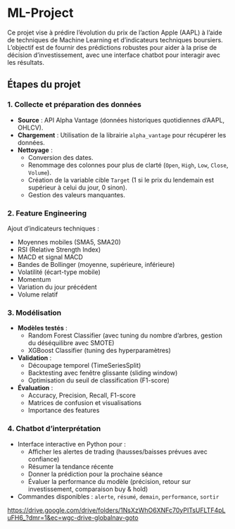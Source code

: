 # ML-Project

Ce projet vise à prédire l’évolution du prix de l’action Apple (AAPL) à l’aide de techniques de Machine Learning et d’indicateurs techniques boursiers. L’objectif est de fournir des prédictions robustes pour aider à la prise de décision d’investissement, avec une interface chatbot pour interagir avec les résultats.

## Étapes du projet

### 1. Collecte et préparation des données

- **Source** : API Alpha Vantage (données historiques quotidiennes d’AAPL, OHLCV).
- **Chargement** : Utilisation de la librairie `alpha_vantage` pour récupérer les données.
- **Nettoyage** :
  - Conversion des dates.
  - Renommage des colonnes pour plus de clarté (`Open`, `High`, `Low`, `Close`, `Volume`).
  - Création de la variable cible `Target` (1 si le prix du lendemain est supérieur à celui du jour, 0 sinon).
  - Gestion des valeurs manquantes.

### 2. Feature Engineering

Ajout d’indicateurs techniques :
- Moyennes mobiles (SMA5, SMA20)
- RSI (Relative Strength Index)
- MACD et signal MACD
- Bandes de Bollinger (moyenne, supérieure, inférieure)
- Volatilité (écart-type mobile)
- Momentum
- Variation du jour précédent
- Volume relatif

### 3. Modélisation

- **Modèles testés** :
  - Random Forest Classifier (avec tuning du nombre d’arbres, gestion du déséquilibre avec SMOTE)
  - XGBoost Classifier (tuning des hyperparamètres)
- **Validation** :
  - Découpage temporel (TimeSeriesSplit)
  - Backtesting avec fenêtre glissante (sliding window)
  - Optimisation du seuil de classification (F1-score)
- **Évaluation** :
  - Accuracy, Precision, Recall, F1-score
  - Matrices de confusion et visualisations
  - Importance des features

### 4. Chatbot d’interprétation

- Interface interactive en Python pour :
  - Afficher les alertes de trading (hausses/baisses prévues avec confiance)
  - Résumer la tendance récente
  - Donner la prédiction pour la prochaine séance
  - Évaluer la performance du modèle (précision, retour sur investissement, comparaison buy & hold)
- Commandes disponibles : `alerte`, `résumé`, `demain`, `performance`, `sortir`


https://drive.google.com/drive/folders/1NsXzWhO6XNFc70yPITsUFLTF4pLuFH6_?dmr=1&ec=wgc-drive-globalnav-goto
